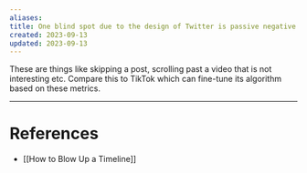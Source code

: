```yaml
---
aliases: 
title: One blind spot due to the design of Twitter is passive negative sentiment
created: 2023-09-13
updated: 2023-09-13
---
```

These are things like skipping a post, scrolling past a video that is not interesting etc. Compare this to TikTok which can fine-tune its algorithm based on these metrics.

---
# References
* [[How to Blow Up a Timeline]]